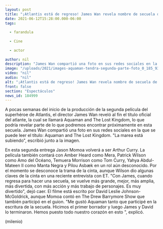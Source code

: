 ```yaml
---
layout: post
title: "¡Atlantis está de regreso! James Wan revela nombre de secuela de 'Aquaman'"
date: 2021-06-12T15:28:00.000-06:00
tags:
  
  - farandula
  
  - Cine
  
  - actor
  
author: nil
description: "James Wan compartió una foto en sus redes sociales en la que se puede leer el título: Aquaman and The Lost Kingdom."
image: "/uploads/2021/images-aquaman-tendra-segunda-parte-foto_0_185_933_581.jpg"
video: "nil"
audio: "nil"
alt: "¡Atlantis está de regreso! James Wan revela nombre de secuela de 'Aquaman'"
front: false
section: "Espectáculos"
news_id: 184999
---
```


A pocas semanas del inicio de la producción de la segunda película del superhéroe de Atlantis, el director James Wan reveló al fin el título oficial del atlante, la cual se llamará Aquaman and The Lost Kingdom, lo que podría revelar parte de lo que podremos encontrar próximamente en esta secuela. James Wan  compartió una foto en sus redes sociales en la que se puede leer el título: Aquaman and The Lost Kingdom. "La marea está subiendo", escribió junto a la imagen.

En esta segunda entrega Jason Momoa volverá a ser Arthur Curry. La película también contará con Amber Heard como Mera, Patrick Wilson como Amo del Océano, Temuera Morrison como Tom Curry, Yahya Abdul-Mateen II como Manta Negra y Pilou Asbæk en un rol aún desconocido. 
Por el momento se desconoce la trama de la cinta, aunque Wilson dio algunas claves de la cinta en una reciente entrevista con ET. "Con James, cuando regresa para hacer una secuela, se vuelve más grande, mejor, más amplia, más divertida, con más acción y más trabajo de personajes. Es muy divertido", dejó caer. 
El filme está escrito por David Leslie Johnson-McGoldrick, aunque Momoa contó en The Drew Barrymore Show que también participó en el guion. "Me gustó Aquaman tanto que participé en la escritura de la secuela. Hicimos el primer borrador y luego James y David lo terminaron. Hemos puesto todo nuestro corazón en esto ", explicó. 

(milenio)